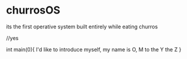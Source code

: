# churrosOS
its the first operative system built entirely while eating churros

//yes

int main(0){
  I'd like to introduce myself, my name is O, M to the Y the Z
}
